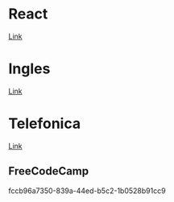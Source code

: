 
# React

[Link](https://www.freecodecamp.org/espanol/learn/front-end-development-libraries/#react)

# Ingles

[Link](https://www.freecodecamp.org/espanol/learn/a2-english-for-developers/)

# Telefonica

[Link](https://conectaempleo-formacion.fundaciontelefonica.com/web/ar-gestion-de-proyectos-con-metodologias-agiles-y-enfoques-lean-ftm-ed-15/home)

## FreeCodeCamp

fccb96a7350-839a-44ed-b5c2-1b0528b91cc9